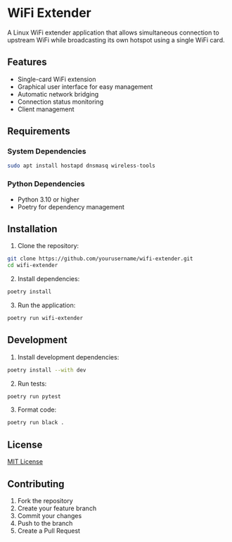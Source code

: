 # WiFi Extender

A Linux WiFi extender application that allows simultaneous connection to upstream WiFi while broadcasting its own hotspot using a single WiFi card.

## Features

- Single-card WiFi extension
- Graphical user interface for easy management
- Automatic network bridging
- Connection status monitoring
- Client management

## Requirements

### System Dependencies
```bash
sudo apt install hostapd dnsmasq wireless-tools
```

### Python Dependencies
- Python 3.10 or higher
- Poetry for dependency management

## Installation

1. Clone the repository:
```bash
git clone https://github.com/yourusername/wifi-extender.git
cd wifi-extender
```

2. Install dependencies:
```bash
poetry install
```

3. Run the application:
```bash
poetry run wifi-extender
```

## Development

1. Install development dependencies:
```bash
poetry install --with dev
```

2. Run tests:
```bash
poetry run pytest
```

3. Format code:
```bash
poetry run black .
```

## License

[MIT License](LICENSE)

## Contributing

1. Fork the repository
2. Create your feature branch
3. Commit your changes
4. Push to the branch
5. Create a Pull Request
